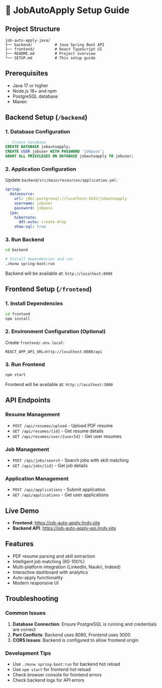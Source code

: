 # 🚀 JobAutoApply Setup Guide

## Project Structure

```
job-auto-apply-java/
├── backend/          # Java Spring Boot API
├── frontend/         # React TypeScript UI
├── README.md         # Project overview
└── SETUP.md          # This setup guide
```

## Prerequisites
- Java 17 or higher
- Node.js 16+ and npm
- PostgreSQL database
- Maven

## Backend Setup (`/backend`)

### 1. Database Configuration
```sql
-- Create database
CREATE DATABASE jobautoapply;
CREATE USER jobuser WITH PASSWORD 'jobpass';
GRANT ALL PRIVILEGES ON DATABASE jobautoapply TO jobuser;
```

### 2. Application Configuration
Update `backend/src/main/resources/application.yml`:
```yaml
spring:
  datasource:
    url: jdbc:postgresql://localhost:5432/jobautoapply
    username: jobuser
    password: jobpass
  jpa:
    hibernate:
      ddl-auto: create-drop
    show-sql: true
```

### 3. Run Backend
```bash
cd backend

# Install dependencies and run
./mvnw spring-boot:run
```

Backend will be available at: `http://localhost:8080`

## Frontend Setup (`/frontend`)

### 1. Install Dependencies
```bash
cd frontend
npm install
```

### 2. Environment Configuration (Optional)
Create `frontend/.env.local`:
```env
REACT_APP_API_URL=http://localhost:8080/api
```

### 3. Run Frontend
```bash
npm start
```

Frontend will be available at: `http://localhost:3000`

## API Endpoints

### Resume Management
- `POST /api/resumes/upload` - Upload PDF resume
- `GET /api/resumes/{id}` - Get resume details
- `GET /api/resumes/user/{userId}` - Get user resumes

### Job Management
- `POST /api/jobs/search` - Search jobs with skill matching
- `GET /api/jobs/{id}` - Get job details

### Application Management
- `POST /api/applications` - Submit application
- `GET /api/applications` - Get user applications

## Live Demo
- **Frontend**: https://job-auto-apply.lindy.site
- **Backend API**: https://job-auto-apply-api.lindy.site

## Features
- PDF resume parsing and skill extraction
- Intelligent job matching (80-100%)
- Multi-platform integration (LinkedIn, Naukri, Indeed)
- Interactive dashboard with analytics
- Auto-apply functionality
- Modern responsive UI

## Troubleshooting

### Common Issues
1. **Database Connection**: Ensure PostgreSQL is running and credentials are correct
2. **Port Conflicts**: Backend uses 8080, Frontend uses 3000
3. **CORS Issues**: Backend is configured to allow frontend origin

### Development Tips
- Use `./mvnw spring-boot:run` for backend hot reload
- Use `npm start` for frontend hot reload
- Check browser console for frontend errors
- Check backend logs for API errors

